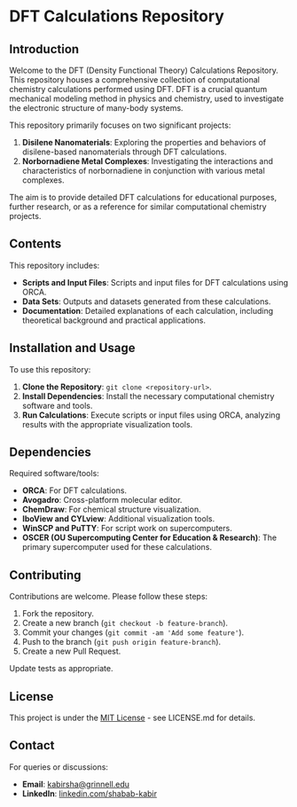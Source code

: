 # DFT Calculations Repository

## Introduction

Welcome to the DFT (Density Functional Theory) Calculations Repository. This repository houses a comprehensive collection of computational chemistry calculations performed using DFT. DFT is a crucial quantum mechanical modeling method in physics and chemistry, used to investigate the electronic structure of many-body systems.

This repository primarily focuses on two significant projects: 
1. **Disilene Nanomaterials**: Exploring the properties and behaviors of disilene-based nanomaterials through DFT calculations.
2. **Norbornadiene Metal Complexes**: Investigating the interactions and characteristics of norbornadiene in conjunction with various metal complexes.

The aim is to provide detailed DFT calculations for educational purposes, further research, or as a reference for similar computational chemistry projects.

## Contents

This repository includes:

- **Scripts and Input Files**: Scripts and input files for DFT calculations using ORCA.
- **Data Sets**: Outputs and datasets generated from these calculations.
- **Documentation**: Detailed explanations of each calculation, including theoretical background and practical applications.

## Installation and Usage

To use this repository:

1. **Clone the Repository**: `git clone <repository-url>`.
2. **Install Dependencies**: Install the necessary computational chemistry software and tools.
3. **Run Calculations**: Execute scripts or input files using ORCA, analyzing results with the appropriate visualization tools.

## Dependencies

Required software/tools:

- **ORCA**: For DFT calculations.
- **Avogadro**: Cross-platform molecular editor.
- **ChemDraw**: For chemical structure visualization.
- **IboView and CYLview**: Additional visualization tools.
- **WinSCP and PuTTY**: For script work on supercomputers.
- **OSCER (OU Supercomputing Center for Education & Research)**: The primary supercomputer used for these calculations.

## Contributing

Contributions are welcome. Please follow these steps:

1. Fork the repository.
2. Create a new branch (`git checkout -b feature-branch`).
3. Commit your changes (`git commit -am 'Add some feature'`).
4. Push to the branch (`git push origin feature-branch`).
5. Create a new Pull Request.

Update tests as appropriate.

## License

This project is under the [MIT License](LICENSE.md) - see LICENSE.md for details.

## Contact

For queries or discussions:

- **Email**: kabirsha@grinnell.edu
- **LinkedIn**: [linkedin.com/shabab-kabir](https://www.linkedin.com/in/shabab-kabir)

